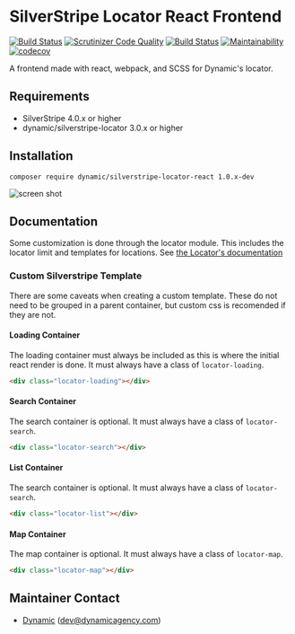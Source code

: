# SilverStripe Locator React Frontend

[![Build Status](https://travis-ci.org/dynamic/silverstripe-locator-frontend-react.svg?branch=master)](https://travis-ci.org/dynamic/silverstripe-locator-frontend-react)
[![Scrutinizer Code Quality](https://scrutinizer-ci.com/g/dynamic/silverstripe-locator-frontend-react/badges/quality-score.png?b=master)](https://scrutinizer-ci.com/g/dynamic/silverstripe-locator-frontend-react/?branch=master)
[![Build Status](https://scrutinizer-ci.com/g/dynamic/silverstripe-locator-frontend-react/badges/build.png?b=master)](https://scrutinizer-ci.com/g/dynamic/silverstripe-locator-frontend-react/build-status/master)
[![Maintainability](https://api.codeclimate.com/v1/badges/b8ab3bc961aa17e3d4db/maintainability)](https://codeclimate.com/github/dynamic/silverstripe-locator-frontend-react/maintainability)
[![codecov](https://codecov.io/gh/dynamic/silverstripe-locator-frontend-react/branch/master/graph/badge.svg)](https://codecov.io/gh/dynamic/silverstripe-locator-frontend-react)

A frontend made with react, webpack, and SCSS for Dynamic's locator.

## Requirements

 *  SilverStripe 4.0.x or higher
 *  dynamic/silverstripe-locator 3.0.x or higher
 

## Installation

`composer require dynamic/silverstripe-locator-react 1.0.x-dev`

![screen shot](docs/_images/Locator.png)
 
## Documentation

Some customization is done through the locator module. This includes the locator limit and templates for locations. See [the Locator's documentation](https://github.com/dynamic/silverstripe-locator/blob/master/docs/en/index.md)

### Custom Silverstripe Template

There are some caveats when creating a custom template. These do not need to be grouped in a parent container, but custom css is recomended if they are not.

#### Loading Container
The loading container must always be included as this is where the initial react render is done. It must always have a class of `locator-loading`.
```html
<div class="locator-loading"></div>
```

#### Search Container
The search container is optional. It must always have a class of `locator-search`.
```html
<div class="locator-search"></div>
```

#### List Container
The search container is optional. It must always have a class of `locator-search`.
```html
<div class="locator-list"></div>
```

#### Map Container
The map container is optional. It must always have a class of `locator-map`.
```html
<div class="locator-map"></div>
```

## Maintainer Contact

 *  [Dynamic](http://www.dynamicagency.com) (<dev@dynamicagency.com>)
